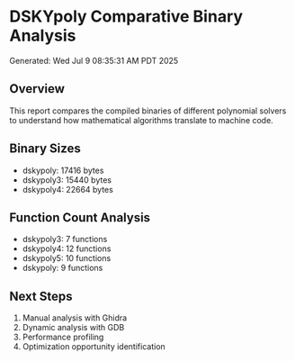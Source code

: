 # DSKYpoly Comparative Binary Analysis
Generated: Wed Jul  9 08:35:31 AM PDT 2025

## Overview
This report compares the compiled binaries of different polynomial solvers
to understand how mathematical algorithms translate to machine code.

## Binary Sizes
- dskypoly: 17416 bytes
- dskypoly3: 15440 bytes
- dskypoly4: 22664 bytes

## Function Count Analysis
- dskypoly3: 7 functions
- dskypoly4: 12 functions
- dskypoly5: 10 functions
- dskypoly: 9 functions

## Next Steps
1. Manual analysis with Ghidra
2. Dynamic analysis with GDB
3. Performance profiling
4. Optimization opportunity identification
